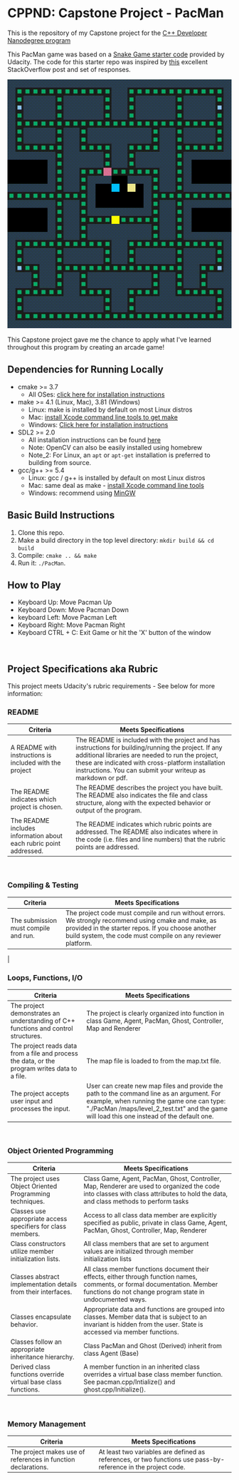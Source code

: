 # CPPND: Capstone Project - PacMan

This is the repository of my Capstone project for the [C++ Developer Nanodegree program](https://www.udacity.com/course/c-plus-plus-nanodegree--nd213)

This PacMan game was based on a [Snake Game starter code](https://github.com/udacity/CppND-Capstone-Snake-Game) provided by Udacity. The code for this starter repo was inspired by [this](https://codereview.stackexchange.com/questions/212296/snake-game-in-c-with-sdl) excellent StackOverflow post and set of responses.

<img src="pacman.gif"/>

This Capstone project gave me the chance to apply what I've learned throughout this program by creating an arcade game!

## Dependencies for Running Locally
* cmake >= 3.7
  * All OSes: [click here for installation instructions](https://cmake.org/install/)
* make >= 4.1 (Linux, Mac), 3.81 (Windows)
  * Linux: make is installed by default on most Linux distros
  * Mac: [install Xcode command line tools to get make](https://developer.apple.com/xcode/features/)
  * Windows: [Click here for installation instructions](http://gnuwin32.sourceforge.net/packages/make.htm)
* SDL2 >= 2.0
  * All installation instructions can be found [here](https://wiki.libsdl.org/Installation)
  * Note: OpenCV can also be easily installed using homebrew
  * Note_2: For Linux, an `apt` or `apt-get` installation is preferred to building from source.
* gcc/g++ >= 5.4
  * Linux: gcc / g++ is installed by default on most Linux distros
  * Mac: same deal as make - [install Xcode command line tools](https://developer.apple.com/xcode/features/)
  * Windows: recommend using [MinGW](http://www.mingw.org/)

## Basic Build Instructions

1. Clone this repo.
2. Make a build directory in the top level directory: `mkdir build && cd build`
3. Compile: `cmake .. && make`
4. Run it: `./PacMan`.

## How to Play
- Keyboard Up: Move Pacman Up
- Keyboard Down: Move Pacman Down
- keyboard Left: Move Pacman Left
- Keyboard Right: Move Pacman Right
- Keyboard CTRL + C: Exit Game or hit the 'X' button of the window

<br/>

## Project Specifications aka Rubric
This project meets Udacity's rubric requirements - See below for more information:


### README
| Criteria | Meets Specifications |
| -------- | -------------------- |
| A README with instructions is included with the project | The README is included with the project and has instructions for building/running the project. If any additional libraries are needed to run the project, these are indicated with cross-platform installation instructions. You can submit your writeup as markdown or pdf. |
| The README indicates which project is chosen.| The README describes the project you have built. The README also indicates the file and class structure, along with the expected behavior or output of the program. |
| The README includes information about each rubric point addressed. | The README indicates which rubric points are addressed. The README also indicates where in the code (i.e. files and line numbers) that the rubric points are addressed. |
<br/>

### Compiling & Testing
| Criteria | Meets Specifications |
| -------- | -------------------- |
| The submission must compile and run. | The project code must compile and run without errors. We strongly recommend using cmake and make, as provided in the starter repos. If you choose another build system, the code must compile on any reviewer platform. |
|
<br/>

### Loops, Functions, I/O
| Criteria | Meets Specifications |
| -------- | -------------------- |
| The project demonstrates an understanding of C++ functions and control structures. | The project is clearly organized into function in class Game, Agent, PacMan, Ghost, Controller, Map and Renderer |
| The project reads data from a file and process the data, or the program writes data to a file. | The map file is loaded to from the map.txt file. |
| The project accepts user input and processes the input. | User can create new map files and provide the path to the command line as an argument. For example, when running the game one can type: "./PacMan /maps/level_2_test.txt" and the game will load this one instead of the default one. |

<br/>

### Object Oriented Programming
| Criteria | Meets Specifications |
| -------- | -------------------- |
| The project uses Object Oriented Programming techniques. | Class Game, Agent, PacMan, Ghost, Controller, Map, Renderer are used to organized the code into classes with class attributes to hold the data, and class methods to perform tasks|
| Classes use appropriate access specifiers for class members. | Access to all class data member are explicitly specified as public, private in class Game, Agent, PacMan, Ghost, Controller, Map, Renderer |
| Class constructors utilize member initialization lists. | All class members that are set to argument values are initialized through member initialization lists |
| Classes abstract implementation details from their interfaces.| All class member functions document their effects, either through function names, comments, or formal documentation. Member functions do not change program state in undocumented ways. |
| Classes encapsulate behavior. | Appropriate data and functions are grouped into classes. Member data that is subject to an invariant is hidden from the user. State is accessed via member functions.
| Classes follow an appropriate inheritance hierarchy. | Class PacMan and Ghost (Derived) inherit from class Agent (Base) |
| Derived class functions override virtual base class functions.| A member function in an inherited class overrides a virtual base class member function. See pacman.cpp/Intialize() and ghost.cpp/Initialize().|

<br/>

### Memory Management

| Criteria | Meets Specifications |
| -------- | -------------------- |
|The project makes use of references in function declarations.| At least two variables are defined as references, or two functions use pass-by-reference in the project code.|